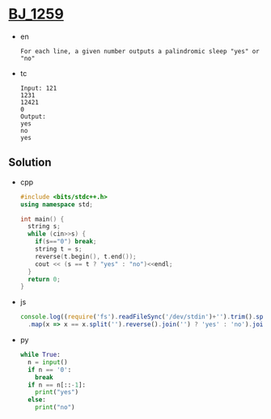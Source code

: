 # [BJ_1259](https://acmicpc.net/problem/1259)

* en

  ```en
  For each line, a given number outputs a palindromic sleep "yes" or "no"
  ```

* tc

  ```tc
  Input: 121
  1231
  12421
  0
  Output:
  yes
  no
  yes
  ```

## Solution

* cpp

  ```cpp
  #include <bits/stdc++.h>
  using namespace std;

  int main() {
    string s;
    while (cin>>s) {
      if(s=="0") break;
      string t = s;
      reverse(t.begin(), t.end());
      cout << (s == t ? "yes" : "no")<<endl;
    }
    return 0;
  }
  ```

* js

  ```js
  console.log((require('fs').readFileSync('/dev/stdin')+'').trim().split('\n').slice(0, -1)
    .map(x => x == x.split('').reverse().join('') ? 'yes' : 'no').join('\n'))
  ```

* py

  ```py
  while True:
    n = input()
    if n == '0':
      break
    if n == n[::-1]:
      print("yes")
    else:
      print("no")
  ```
